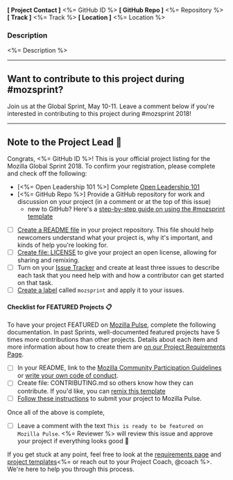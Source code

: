 <!--- Keep everything below and click 'Submit new issue'  --->

**[ Project Contact ]** <%= GitHub ID %>
**[ GitHub Repo ]** <%= Repository %>
**[ Track ]**  <%= Track %>
**[ Location ]** <%= Location %>

### Description
<%= Description %>
***

## Want to contribute to this project during #mozsprint?
Join us at the Global Sprint, May 10-11. Leave a comment below if you're interested in contributing to this project during #mozsprint 2018!

***

## Note to the Project Lead :tada:
Congrats, <%= GitHub ID %>! This is your official project listing for the Mozilla Global Sprint 2018. To confirm your registration, please complete and check off the following:

- [<%= Open Leadership 101 %>] Complete [Open Leadership 101](https://mozilla.teachable.com/p/open-leadership-101)
- [<%= GitHub Repo %>] Provide a GitHub repository for work and discussion on your project (in a comment or at the top of this issue)
  - new to GitHub?  Here's a [step-by-step guide on using the #mozsprint template](https://mozilla.github.io/global-sprint/project-lead-guide/templates/)
- [ ] [Create a README file](https://mozilla.github.io/open-leadership-training-series/articles/opening-your-project/write-a-great-project-readme/) in your project repository. This file should help newcomers understand what your project is, why it's important, and kinds of help you're looking for.
- [ ] [Create file: LICENSE](http://choosealicense.com/) to give your project an open license, allowing for sharing and remixing.
- [ ] Turn on your [Issue Tracker](https://mozilla.github.io/global-sprint/project-lead-guide/templates/#4-create-issues) and create at least three issues to describe each task that you need help with and how a contributor can get started on that task.
- [ ] [Create a label](https://mozilla.github.io/global-sprint/project-lead-guide/templates/#5-add-a-mozsprint-label) called `mozsprint` and apply it to your issues.

#### Checklist for FEATURED Projects :clipboard:
To have your project FEATURED on [Mozilla Pulse](http://mozillapulse.org/), complete the following documentation. In past Sprints, well-documented featured projects have 5 times more contributions than other projects. Details about each item and more information about how to create them are [on our Project Requirements Page](https://mozilla.github.io/global-sprint/project-lead-guide/project-requirements/).

* [ ] In your README, link to the [Mozilla Community Participation Guidelines](https://www.mozilla.org/en-US/about/governance/policies/participation/) or [write your own code of conduct](https://mozilla.github.io/open-leadership-training-series/articles/building-communities-of-contributors/write-a-code-of-conduct/).
* [ ] Create file: CONTRIBUTING.md so others know how they can contribute. If you'd like, you can [remix this template](https://github.com/acabunoc/mozsprint-repo-template/blob/master/CONTRIBUTING.md)
* [ ] [Follow these instructions](https://mozilla.github.io/global-sprint/project-lead-guide/featured-projects/) to submit your project to Mozilla Pulse.

Once all of the above is complete,
- [ ] Leave a comment with the text `This is ready to be featured on Mozilla Pulse`. <%= Reviewer %> will review this issue and approve your project if everything looks good :balloon:

If you get stuck at any point, feel free to look at the [requirements page](https://mozilla.github.io/global-sprint/project-lead-guide/project-requirements/) and [project templates](https://mozilla.github.io/global-sprint/project-lead-guide/templates/)<%= or reach out to your Project Coach, @coach %>. We're here to help you through this process.